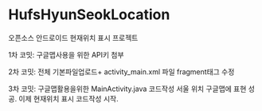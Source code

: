 # HufsHyunSeokLocation
오픈소스 안드로이드 현재위치 표시 프로젝트


1차 코밋: 구글맵사용을 위한 API키 첨부

2차 코밋: 전체 기본파일업로드+ activity_main.xml 파일 fragment태그 수정

3차 코밋: 구글맵활용을위한 MainActivity.java 코드작성
서울 위치 구글맵에 표현 성공.
이제 현재위치 표시 코드작성 시작.
